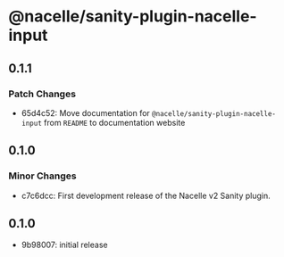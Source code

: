 # @nacelle/sanity-plugin-nacelle-input

## 0.1.1

### Patch Changes

- 65d4c52: Move documentation for `@nacelle/sanity-plugin-nacelle-input` from `README` to documentation website

## 0.1.0

### Minor Changes

- c7c6dcc: First development release of the Nacelle v2 Sanity plugin.

## 0.1.0

- 9b98007: initial release
